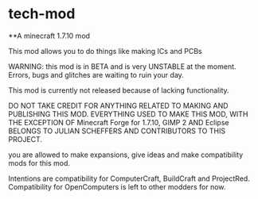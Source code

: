 # tech-mod

**A minecraft 1.7.10 mod

This mod allows you to do things like making ICs and PCBs

WARNING: this mod is in BETA and is very UNSTABLE at the moment.
Errors, bugs and glitches are waiting to ruin your day.

This mod is currently not released because of lacking functionality.

DO NOT TAKE CREDIT FOR ANYTHING RELATED TO MAKING AND PUBLISHING THIS MOD.
EVERYTHING USED TO MAKE THIS MOD, WITH THE EXCEPTION OF Minecraft Forge for 1.7.10, GIMP 2 AND Eclipse BELONGS TO JULIAN SCHEFFERS AND CONTRIBUTORS TO THIS PROJECT.

you are allowed to make expansions, give ideas and make compatibility mods for this mod.

Intentions are compatibility for ComputerCraft, BuildCraft and ProjectRed.
Compatibility for OpenComputers is left to other modders for now.
